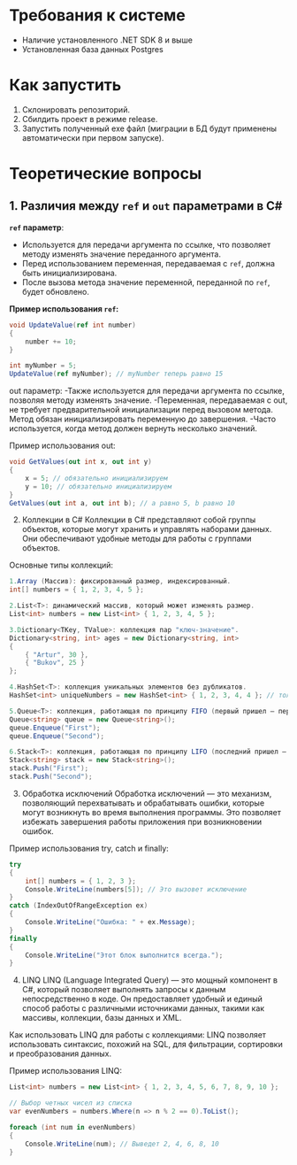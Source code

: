# Требования к системе

- Наличие установленного .NET SDK 8 и выше
- Установленная база данных Postgres

# Как запустить

1. Склонировать репозиторий.
2. Сбилдить проект в режиме release.
3. Запустить полученный exe файл (миграции в БД будут применены автоматически при первом запуске).

# Теоретические вопросы

## 1. Различия между `ref` и `out` параметрами в C#

**`ref` параметр**:
- Используется для передачи аргумента по ссылке, что позволяет методу изменять значение переданного аргумента.
- Перед использованием переменная, передаваемая с `ref`, должна быть инициализирована.
- После вызова метода значение переменной, переданной по `ref`, будет обновлено.

**Пример использования `ref`:**
```csharp
void UpdateValue(ref int number)
{
    number += 10;
}

int myNumber = 5;
UpdateValue(ref myNumber); // myNumber теперь равно 15
```
out параметр:
-Также используется для передачи аргумента по ссылке, позволяя методу изменять значение.
-Переменная, передаваемая с out, не требует предварительной инициализации перед вызовом метода. Метод обязан инициализировать переменную до завершения.
-Часто используется, когда метод должен вернуть несколько значений.

Пример использования out:
```csharp
void GetValues(out int x, out int y)
{
    x = 5; // обязательно инициализируем
    y = 10; // обязательно инициализируем
}
GetValues(out int a, out int b); // a равно 5, b равно 10

```


2. Коллекции в C#
Коллекции в C# представляют собой группы объектов, которые могут хранить и управлять наборами данных. Они обеспечивают удобные методы для работы с группами объектов.

Основные типы коллекций:
```csharp
1.Array (Массив): фиксированный размер, индексированный.
int[] numbers = { 1, 2, 3, 4, 5 };

2.List<T>: динамический массив, который может изменять размер.
List<int> numbers = new List<int> { 1, 2, 3, 4, 5 };

3.Dictionary<TKey, TValue>: коллекция пар "ключ-значение".
Dictionary<string, int> ages = new Dictionary<string, int>
{
    { "Artur", 30 },
    { "Bukov", 25 }
};

4.HashSet<T>: коллекция уникальных элементов без дубликатов.
HashSet<int> uniqueNumbers = new HashSet<int> { 1, 2, 3, 4, 4 }; // только 1, 2, 3, 4

5.Queue<T>: коллекция, работающая по принципу FIFO (первый пришел — первый вышел).
Queue<string> queue = new Queue<string>();
queue.Enqueue("First");
queue.Enqueue("Second");

6.Stack<T>: коллекция, работающая по принципу LIFO (последний пришел — первый вышел).
Stack<string> stack = new Stack<string>();
stack.Push("First");
stack.Push("Second");

```
3. Обработка исключений
Обработка исключений — это механизм, позволяющий перехватывать и обрабатывать ошибки, которые могут возникнуть во время выполнения программы. Это позволяет избежать завершения работы приложения при возникновении ошибок.

Пример использования try, catch и finally:
```csharp
try
{
    int[] numbers = { 1, 2, 3 };
    Console.WriteLine(numbers[5]); // Это вызовет исключение
}
catch (IndexOutOfRangeException ex)
{
    Console.WriteLine("Ошибка: " + ex.Message);
}
finally
{
    Console.WriteLine("Этот блок выполнится всегда.");
}
```
4. LINQ
LINQ (Language Integrated Query) — это мощный компонент в C#, который позволяет выполнять запросы к данным непосредственно в коде. Он предоставляет удобный и единый способ работы с различными источниками данных, такими как массивы, коллекции, базы данных и XML.

Как использовать LINQ для работы с коллекциями:
LINQ позволяет использовать синтаксис, похожий на SQL, для фильтрации, сортировки и преобразования данных.

Пример использования LINQ:
```csharp
List<int> numbers = new List<int> { 1, 2, 3, 4, 5, 6, 7, 8, 9, 10 };

// Выбор четных чисел из списка
var evenNumbers = numbers.Where(n => n % 2 == 0).ToList();

foreach (int num in evenNumbers)
{
    Console.WriteLine(num); // Выведет 2, 4, 6, 8, 10
}
```
